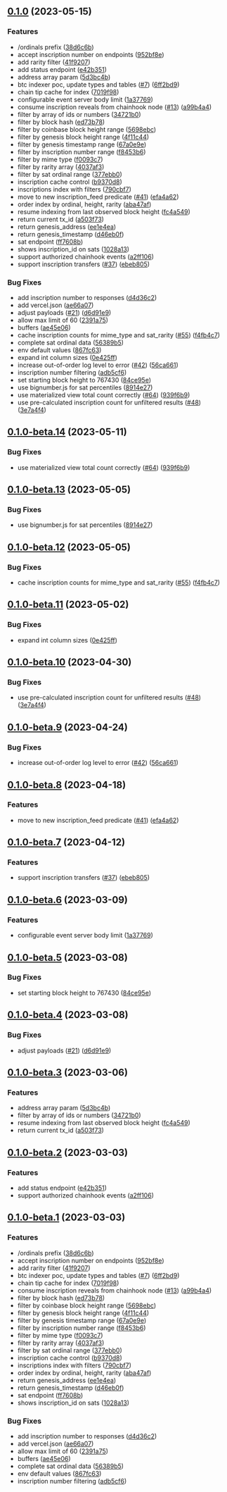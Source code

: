 ## [0.1.0](https://github.com/hirosystems/ordinals-api/compare/v0.0.1...v0.1.0) (2023-05-15)


### Features

* /ordinals prefix ([38d6c6b](https://github.com/hirosystems/ordinals-api/commit/38d6c6b6275c17e6039a5ac5c9e7724aeb80b5c9))
* accept inscription number on endpoints ([952bf8e](https://github.com/hirosystems/ordinals-api/commit/952bf8e8be7035f48a7252102a4c574e32e4f9ff))
* add rarity filter ([41f9207](https://github.com/hirosystems/ordinals-api/commit/41f92071be2beab390362140f075e248da630c19))
* add status endpoint ([e42b351](https://github.com/hirosystems/ordinals-api/commit/e42b351ce69b953c0aabec8ac29b773f3d7ae761))
* address array param ([5d3bc4b](https://github.com/hirosystems/ordinals-api/commit/5d3bc4bdcb3958e4f7a52bd32b0aaceae5d26b36))
* btc indexer poc, update types and tables ([#7](https://github.com/hirosystems/ordinals-api/issues/7)) ([6ff2bd9](https://github.com/hirosystems/ordinals-api/commit/6ff2bd94c7a48a44764b505a9ea387f63cf798ff))
* chain tip cache for index ([7019f98](https://github.com/hirosystems/ordinals-api/commit/7019f985d99e2d9f9c40b4e593404bd443c14194))
* configurable event server body limit ([1a37769](https://github.com/hirosystems/ordinals-api/commit/1a37769cdb4500e1141224fba953a9133f95a88e))
* consume inscription reveals from chainhook node ([#13](https://github.com/hirosystems/ordinals-api/issues/13)) ([a99b4a4](https://github.com/hirosystems/ordinals-api/commit/a99b4a4a1f0ecb5d7a5c7ee38994abc30bc0e796))
* filter by array of ids or numbers ([34721b0](https://github.com/hirosystems/ordinals-api/commit/34721b00df1e44e43b0366cd026c4da00bddcd51))
* filter by block hash ([ed73b78](https://github.com/hirosystems/ordinals-api/commit/ed73b785746cee0d05b9b14bb89f468e2b586b7d))
* filter by coinbase block height range ([5698ebc](https://github.com/hirosystems/ordinals-api/commit/5698ebce90a253b3f2898fb1e0880c9969e932f6))
* filter by genesis block height range ([4f11c44](https://github.com/hirosystems/ordinals-api/commit/4f11c44eec973ef44c238687c8c16dd9c1fab0c7))
* filter by genesis timestamp range ([67a0e9e](https://github.com/hirosystems/ordinals-api/commit/67a0e9eb6ae3ee78d9428c4b2a344edc51619959))
* filter by inscription number range ([f8453b6](https://github.com/hirosystems/ordinals-api/commit/f8453b6a87ee1fce6f35d67d9e521bf3d69914f5))
* filter by mime type ([f0093c7](https://github.com/hirosystems/ordinals-api/commit/f0093c712512bc3157331152eb5acc31d2a400f9))
* filter by rarity array ([4037af3](https://github.com/hirosystems/ordinals-api/commit/4037af340f811439e1ad7b01c7b5edec47433849))
* filter by sat ordinal range ([377ebb0](https://github.com/hirosystems/ordinals-api/commit/377ebb028c694ddf30a4450c457fd4dc6f27aabb))
* inscription cache control ([b9370d8](https://github.com/hirosystems/ordinals-api/commit/b9370d8d2bb994351f7e3ad54ce6748b4f298f2b))
* inscriptions index with filters ([790cbf7](https://github.com/hirosystems/ordinals-api/commit/790cbf7d848a94224f15ab5dce64e5d1e48f5629))
* move to new inscription_feed predicate ([#41](https://github.com/hirosystems/ordinals-api/issues/41)) ([efa4a62](https://github.com/hirosystems/ordinals-api/commit/efa4a6241db3de70a79b9a228a2c2ffa8e1fecd7))
* order index by ordinal, height, rarity ([aba47af](https://github.com/hirosystems/ordinals-api/commit/aba47af3ae36b6c1614112c189e471564a64b124))
* resume indexing from last observed block height ([fc4a549](https://github.com/hirosystems/ordinals-api/commit/fc4a549041131467cad0f3544a7371a3beafa517))
* return current tx_id ([a503f73](https://github.com/hirosystems/ordinals-api/commit/a503f7308414d99dbb4b7cbc64cd7f3d5bb10f86))
* return genesis_address ([ee1e4ea](https://github.com/hirosystems/ordinals-api/commit/ee1e4ea1e082521cc041971e41614c6efefb9018))
* return genesis_timestamp ([d46eb0f](https://github.com/hirosystems/ordinals-api/commit/d46eb0fcae3fbc7edafb70db5e73bd60a1968438))
* sat endpoint ([ff7608b](https://github.com/hirosystems/ordinals-api/commit/ff7608b63a1cc5d9f16d732bd0e023e48b3c3c69))
* shows inscription_id on sats ([1028a13](https://github.com/hirosystems/ordinals-api/commit/1028a13628249c4c746c9f3ccf011d0f54be3d6c))
* support authorized chainhook events ([a2ff106](https://github.com/hirosystems/ordinals-api/commit/a2ff1065aa4a64ab15d1d74209361707c82e704e))
* support inscription transfers ([#37](https://github.com/hirosystems/ordinals-api/issues/37)) ([ebeb805](https://github.com/hirosystems/ordinals-api/commit/ebeb8054980b18db90e038ecf525e2d93b45de28))


### Bug Fixes

* add inscription number to responses ([d4d36c2](https://github.com/hirosystems/ordinals-api/commit/d4d36c2409abfcc7fe33605fd50b9939590279d0))
* add vercel.json ([ae66a07](https://github.com/hirosystems/ordinals-api/commit/ae66a0728500ccec3351ace232040ad8e37208d5))
* adjust payloads ([#21](https://github.com/hirosystems/ordinals-api/issues/21)) ([d6d91e9](https://github.com/hirosystems/ordinals-api/commit/d6d91e9259f5086565dca4a2f9883698b110947b))
* allow max limit of 60 ([2391a75](https://github.com/hirosystems/ordinals-api/commit/2391a7537df6a8912081b98e8624d224c1976f6b))
* buffers ([ae45e06](https://github.com/hirosystems/ordinals-api/commit/ae45e06caa8a914fa1a29b73bc1f3021d2d42b9b))
* cache inscription counts for mime_type and sat_rarity ([#55](https://github.com/hirosystems/ordinals-api/issues/55)) ([f4fb4c7](https://github.com/hirosystems/ordinals-api/commit/f4fb4c75d8191b71c4d09443f698ec36491841dc))
* complete sat ordinal data ([56389b5](https://github.com/hirosystems/ordinals-api/commit/56389b5be589491be9f53d3f204cf478d456894b))
* env default values ([867fc63](https://github.com/hirosystems/ordinals-api/commit/867fc63764d167d048154da557f129228c100dae))
* expand int column sizes ([0e425ff](https://github.com/hirosystems/ordinals-api/commit/0e425ff42aa0f58c0203f4483acb1114f0e604e5))
* increase out-of-order log level to error ([#42](https://github.com/hirosystems/ordinals-api/issues/42)) ([56ca661](https://github.com/hirosystems/ordinals-api/commit/56ca6610fe707080272274d60672a65574547fa2))
* inscription number filtering ([adb5cf6](https://github.com/hirosystems/ordinals-api/commit/adb5cf6155a724c229e008a23d6dad15091eaa9e))
* set starting block height to 767430 ([84ce95e](https://github.com/hirosystems/ordinals-api/commit/84ce95ede9b6905c69eaff354a7ac331a5a4605a))
* use bignumber.js for sat percentiles ([8914e27](https://github.com/hirosystems/ordinals-api/commit/8914e27d4215470f9bea9a1f1e5339ffe38c31d0))
* use materialized view total count correctly ([#64](https://github.com/hirosystems/ordinals-api/issues/64)) ([939f6b9](https://github.com/hirosystems/ordinals-api/commit/939f6b987202f4c554aedc36a766f41f51bae434))
* use pre-calculated inscription count for unfiltered results ([#48](https://github.com/hirosystems/ordinals-api/issues/48)) ([3e7a4f4](https://github.com/hirosystems/ordinals-api/commit/3e7a4f41b0429a26cca1c1af544fff90ed8a3c33))

## [0.1.0-beta.14](https://github.com/hirosystems/ordinals-api/compare/v0.1.0-beta.13...v0.1.0-beta.14) (2023-05-11)


### Bug Fixes

* use materialized view total count correctly ([#64](https://github.com/hirosystems/ordinals-api/issues/64)) ([939f6b9](https://github.com/hirosystems/ordinals-api/commit/939f6b987202f4c554aedc36a766f41f51bae434))

## [0.1.0-beta.13](https://github.com/hirosystems/ordinals-api/compare/v0.1.0-beta.12...v0.1.0-beta.13) (2023-05-05)


### Bug Fixes

* use bignumber.js for sat percentiles ([8914e27](https://github.com/hirosystems/ordinals-api/commit/8914e27d4215470f9bea9a1f1e5339ffe38c31d0))

## [0.1.0-beta.12](https://github.com/hirosystems/ordinals-api/compare/v0.1.0-beta.11...v0.1.0-beta.12) (2023-05-05)


### Bug Fixes

* cache inscription counts for mime_type and sat_rarity ([#55](https://github.com/hirosystems/ordinals-api/issues/55)) ([f4fb4c7](https://github.com/hirosystems/ordinals-api/commit/f4fb4c75d8191b71c4d09443f698ec36491841dc))

## [0.1.0-beta.11](https://github.com/hirosystems/ordinals-api/compare/v0.1.0-beta.10...v0.1.0-beta.11) (2023-05-02)


### Bug Fixes

* expand int column sizes ([0e425ff](https://github.com/hirosystems/ordinals-api/commit/0e425ff42aa0f58c0203f4483acb1114f0e604e5))

## [0.1.0-beta.10](https://github.com/hirosystems/ordinals-api/compare/v0.1.0-beta.9...v0.1.0-beta.10) (2023-04-30)


### Bug Fixes

* use pre-calculated inscription count for unfiltered results ([#48](https://github.com/hirosystems/ordinals-api/issues/48)) ([3e7a4f4](https://github.com/hirosystems/ordinals-api/commit/3e7a4f41b0429a26cca1c1af544fff90ed8a3c33))

## [0.1.0-beta.9](https://github.com/hirosystems/ordinals-api/compare/v0.1.0-beta.8...v0.1.0-beta.9) (2023-04-24)


### Bug Fixes

* increase out-of-order log level to error ([#42](https://github.com/hirosystems/ordinals-api/issues/42)) ([56ca661](https://github.com/hirosystems/ordinals-api/commit/56ca6610fe707080272274d60672a65574547fa2))

## [0.1.0-beta.8](https://github.com/hirosystems/ordinals-api/compare/v0.1.0-beta.7...v0.1.0-beta.8) (2023-04-18)


### Features

* move to new inscription_feed predicate ([#41](https://github.com/hirosystems/ordinals-api/issues/41)) ([efa4a62](https://github.com/hirosystems/ordinals-api/commit/efa4a6241db3de70a79b9a228a2c2ffa8e1fecd7))

## [0.1.0-beta.7](https://github.com/hirosystems/ordinals-api/compare/v0.1.0-beta.6...v0.1.0-beta.7) (2023-04-12)


### Features

* support inscription transfers ([#37](https://github.com/hirosystems/ordinals-api/issues/37)) ([ebeb805](https://github.com/hirosystems/ordinals-api/commit/ebeb8054980b18db90e038ecf525e2d93b45de28))

## [0.1.0-beta.6](https://github.com/hirosystems/ordinals-api/compare/v0.1.0-beta.5...v0.1.0-beta.6) (2023-03-09)


### Features

* configurable event server body limit ([1a37769](https://github.com/hirosystems/ordinals-api/commit/1a37769cdb4500e1141224fba953a9133f95a88e))

## [0.1.0-beta.5](https://github.com/hirosystems/ordinals-api/compare/v0.1.0-beta.4...v0.1.0-beta.5) (2023-03-08)


### Bug Fixes

* set starting block height to 767430 ([84ce95e](https://github.com/hirosystems/ordinals-api/commit/84ce95ede9b6905c69eaff354a7ac331a5a4605a))

## [0.1.0-beta.4](https://github.com/hirosystems/ordinals-api/compare/v0.1.0-beta.3...v0.1.0-beta.4) (2023-03-08)


### Bug Fixes

* adjust payloads ([#21](https://github.com/hirosystems/ordinals-api/issues/21)) ([d6d91e9](https://github.com/hirosystems/ordinals-api/commit/d6d91e9259f5086565dca4a2f9883698b110947b))

## [0.1.0-beta.3](https://github.com/hirosystems/ordinals-api/compare/v0.1.0-beta.2...v0.1.0-beta.3) (2023-03-06)


### Features

* address array param ([5d3bc4b](https://github.com/hirosystems/ordinals-api/commit/5d3bc4bdcb3958e4f7a52bd32b0aaceae5d26b36))
* filter by array of ids or numbers ([34721b0](https://github.com/hirosystems/ordinals-api/commit/34721b00df1e44e43b0366cd026c4da00bddcd51))
* resume indexing from last observed block height ([fc4a549](https://github.com/hirosystems/ordinals-api/commit/fc4a549041131467cad0f3544a7371a3beafa517))
* return current tx_id ([a503f73](https://github.com/hirosystems/ordinals-api/commit/a503f7308414d99dbb4b7cbc64cd7f3d5bb10f86))

## [0.1.0-beta.2](https://github.com/hirosystems/ordinals-api/compare/v0.1.0-beta.1...v0.1.0-beta.2) (2023-03-03)


### Features

* add status endpoint ([e42b351](https://github.com/hirosystems/ordinals-api/commit/e42b351ce69b953c0aabec8ac29b773f3d7ae761))
* support authorized chainhook events ([a2ff106](https://github.com/hirosystems/ordinals-api/commit/a2ff1065aa4a64ab15d1d74209361707c82e704e))

## [0.1.0-beta.1](https://github.com/hirosystems/ordinals-api/compare/v0.0.1...v0.1.0-beta.1) (2023-03-03)


### Features

* /ordinals prefix ([38d6c6b](https://github.com/hirosystems/ordinals-api/commit/38d6c6b6275c17e6039a5ac5c9e7724aeb80b5c9))
* accept inscription number on endpoints ([952bf8e](https://github.com/hirosystems/ordinals-api/commit/952bf8e8be7035f48a7252102a4c574e32e4f9ff))
* add rarity filter ([41f9207](https://github.com/hirosystems/ordinals-api/commit/41f92071be2beab390362140f075e248da630c19))
* btc indexer poc, update types and tables ([#7](https://github.com/hirosystems/ordinals-api/issues/7)) ([6ff2bd9](https://github.com/hirosystems/ordinals-api/commit/6ff2bd94c7a48a44764b505a9ea387f63cf798ff))
* chain tip cache for index ([7019f98](https://github.com/hirosystems/ordinals-api/commit/7019f985d99e2d9f9c40b4e593404bd443c14194))
* consume inscription reveals from chainhook node ([#13](https://github.com/hirosystems/ordinals-api/issues/13)) ([a99b4a4](https://github.com/hirosystems/ordinals-api/commit/a99b4a4a1f0ecb5d7a5c7ee38994abc30bc0e796))
* filter by block hash ([ed73b78](https://github.com/hirosystems/ordinals-api/commit/ed73b785746cee0d05b9b14bb89f468e2b586b7d))
* filter by coinbase block height range ([5698ebc](https://github.com/hirosystems/ordinals-api/commit/5698ebce90a253b3f2898fb1e0880c9969e932f6))
* filter by genesis block height range ([4f11c44](https://github.com/hirosystems/ordinals-api/commit/4f11c44eec973ef44c238687c8c16dd9c1fab0c7))
* filter by genesis timestamp range ([67a0e9e](https://github.com/hirosystems/ordinals-api/commit/67a0e9eb6ae3ee78d9428c4b2a344edc51619959))
* filter by inscription number range ([f8453b6](https://github.com/hirosystems/ordinals-api/commit/f8453b6a87ee1fce6f35d67d9e521bf3d69914f5))
* filter by mime type ([f0093c7](https://github.com/hirosystems/ordinals-api/commit/f0093c712512bc3157331152eb5acc31d2a400f9))
* filter by rarity array ([4037af3](https://github.com/hirosystems/ordinals-api/commit/4037af340f811439e1ad7b01c7b5edec47433849))
* filter by sat ordinal range ([377ebb0](https://github.com/hirosystems/ordinals-api/commit/377ebb028c694ddf30a4450c457fd4dc6f27aabb))
* inscription cache control ([b9370d8](https://github.com/hirosystems/ordinals-api/commit/b9370d8d2bb994351f7e3ad54ce6748b4f298f2b))
* inscriptions index with filters ([790cbf7](https://github.com/hirosystems/ordinals-api/commit/790cbf7d848a94224f15ab5dce64e5d1e48f5629))
* order index by ordinal, height, rarity ([aba47af](https://github.com/hirosystems/ordinals-api/commit/aba47af3ae36b6c1614112c189e471564a64b124))
* return genesis_address ([ee1e4ea](https://github.com/hirosystems/ordinals-api/commit/ee1e4ea1e082521cc041971e41614c6efefb9018))
* return genesis_timestamp ([d46eb0f](https://github.com/hirosystems/ordinals-api/commit/d46eb0fcae3fbc7edafb70db5e73bd60a1968438))
* sat endpoint ([ff7608b](https://github.com/hirosystems/ordinals-api/commit/ff7608b63a1cc5d9f16d732bd0e023e48b3c3c69))
* shows inscription_id on sats ([1028a13](https://github.com/hirosystems/ordinals-api/commit/1028a13628249c4c746c9f3ccf011d0f54be3d6c))


### Bug Fixes

* add inscription number to responses ([d4d36c2](https://github.com/hirosystems/ordinals-api/commit/d4d36c2409abfcc7fe33605fd50b9939590279d0))
* add vercel.json ([ae66a07](https://github.com/hirosystems/ordinals-api/commit/ae66a0728500ccec3351ace232040ad8e37208d5))
* allow max limit of 60 ([2391a75](https://github.com/hirosystems/ordinals-api/commit/2391a7537df6a8912081b98e8624d224c1976f6b))
* buffers ([ae45e06](https://github.com/hirosystems/ordinals-api/commit/ae45e06caa8a914fa1a29b73bc1f3021d2d42b9b))
* complete sat ordinal data ([56389b5](https://github.com/hirosystems/ordinals-api/commit/56389b5be589491be9f53d3f204cf478d456894b))
* env default values ([867fc63](https://github.com/hirosystems/ordinals-api/commit/867fc63764d167d048154da557f129228c100dae))
* inscription number filtering ([adb5cf6](https://github.com/hirosystems/ordinals-api/commit/adb5cf6155a724c229e008a23d6dad15091eaa9e))
